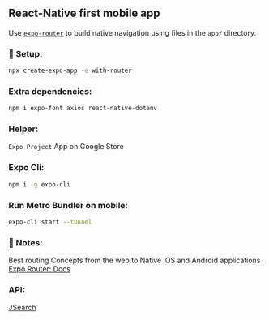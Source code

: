 ## React-Native first mobile app

Use [`expo-router`](https://expo.github.io/router) to build native navigation using files in the `app/` directory.

### 🚀 Setup:

```sh
npx create-expo-app -e with-router
```

### Extra dependencies:

```sh
npm i expo-font axios react-native-dotenv
```

### Helper:
`Expo Project` App on Google Store

### Expo Cli:
```sh
npm i -g expo-cli 
```

### Run Metro Bundler on mobile:

```sh
expo-cli start --tunnel
```

### 📝 Notes:

Best routing Concepts from the web to Native IOS and Android applications <br />
[Expo Router: Docs](https://expo.github.io/router)

### API:
[JSearch](https://rapidapi.com/letscrape-6bRBa3QguO5/api/jsearch/)


